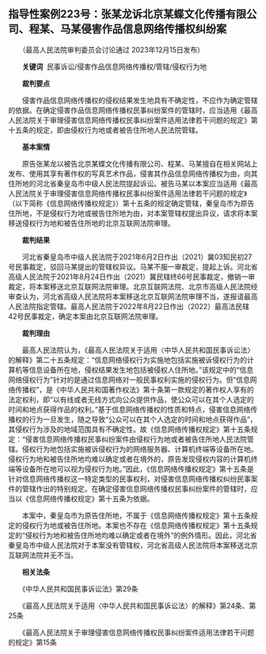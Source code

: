 ## 指导性案例223号：张某龙诉北京某蝶文化传播有限公司、程某、马某侵害作品信息网络传播权纠纷案   

　　（最高人民法院审判委员会讨论通过 2023年12月15日发布）

　　**关键词**  民事诉讼/侵害作品信息网络传播权/管辖/侵权行为地

　　**裁判要点**

　　侵害作品信息网络传播权的侵权结果发生地具有不确定性，不应作为确定管辖的依据。在确定侵害作品信息网络传播权民事纠纷案件的管辖时，应当适用《最高人民法院关于审理侵害信息网络传播权民事纠纷案件适用法律若干问题的规定》第十五条的规定，即由侵权行为地或者被告住所地人民法院管辖。

　　**基本案情**

　　原告张某龙以被告北京某蝶文化传播有限公司、程某、马某擅自在相关网站上发布、使用其享有著作权的写真艺术作品，侵害其作品信息网络传播权为由，向其住所地的河北省秦皇岛市中级人民法院提起诉讼。被告马某以本案应当适用《最高人民法院关于审理侵害信息网络传播权民事纠纷案件适用法律若干问题的规定》（以下简称《信息网络传播权规定》）第十五条的规定确定管辖，秦皇岛市为原告住所地，不是侵权行为地或被告住所地为由，对本案管辖权提出异议，请求将本案移送侵权行为地和被告住所地的北京互联网法院审理。

　　**裁判结果**

　　河北省秦皇岛市中级人民法院于2021年6月2日作出（2021）冀03知民初27号民事裁定，驳回马某提出的管辖权异议。马某不服一审裁定，提起上诉。河北省高级人民法院于2021年8月24日作出（2021）冀民辖终66号民事裁定，撤销一审裁定，将本案移送北京互联网法院审理。北京互联网法院、北京市高级人民法院经审查认为，河北省高级人民法院将本案移送北京互联网法院审理不当，遂报请最高人民法院指定管辖。最高人民法院于2022年8月22日作出（2022）最高法民辖42号民事裁定，确定本案由北京互联网法院审理。

　　**裁判理由**

　　最高人民法院认为，《最高人民法院关于适用〈中华人民共和国民事诉讼法〉的解释》第二十五条规定：“信息网络侵权行为实施地包括实施被诉侵权行为的计算机等信息设备所在地，侵权结果发生地包括被侵权人住所地。”该规定中的“信息网络侵权行为”针对的是通过信息网络对一般民事权利实施的侵权行为。但“信息网络传播权”，是《中华人民共和国著作权法》第十条第一款规定的著作权人享有的法定权利，即“以有线或者无线方式向公众提供作品，使公众可以在其个人选定的时间和地点获得作品的权利。”基于信息网络传播权的性质和特点，侵害信息网络传播权的行为一旦发生，随之导致“公众可以在其个人选定的时间和地点获得作品”，其侵权行为涉及的地域范围具有不确定性。故《信息网络传播权规定》第十五条规定：“侵害信息网络传播权民事纠纷案件由侵权行为地或者被告住所地人民法院管辖。侵权行为地包括实施被诉侵权行为的网络服务器、计算机终端等设备所在地。侵权行为地和被告住所地均难以确定或者在境外的，原告发现侵权内容的计算机终端等设备所在地可以视为侵权行为地。”因此，《信息网络传播权规定》第十五条是针对信息网络传播权这一特定类型的民事权利，对侵害信息网络传播权纠纷民事案件的管辖作出的特别规定。在确定侵害信息网络传播权民事纠纷案件的管辖时，应当以《信息网络传播权规定》第十五条为依据。

　　本案中，秦皇岛市为原告住所地，不属于《信息网络传播权规定》第十五条规定的侵权行为地或被告住所地。本案也不存在《信息网络传播权规定》第十五条规定的“侵权行为地和被告住所地均难以确定或者在境外”的例外情形。因此，河北省秦皇岛市中级人民法院对于本案没有管辖权，河北省高级人民法院将本案移送北京互联网法院并无不当。

　　**相关法条**

　　《中华人民共和国民事诉讼法》第29条

　　《最高人民法院关于适用〈中华人民共和国民事诉讼法〉的解释》第24条、第25条

　　《最高人民法院关于审理侵害信息网络传播权民事纠纷案件适用法律若干问题的规定》第15条
